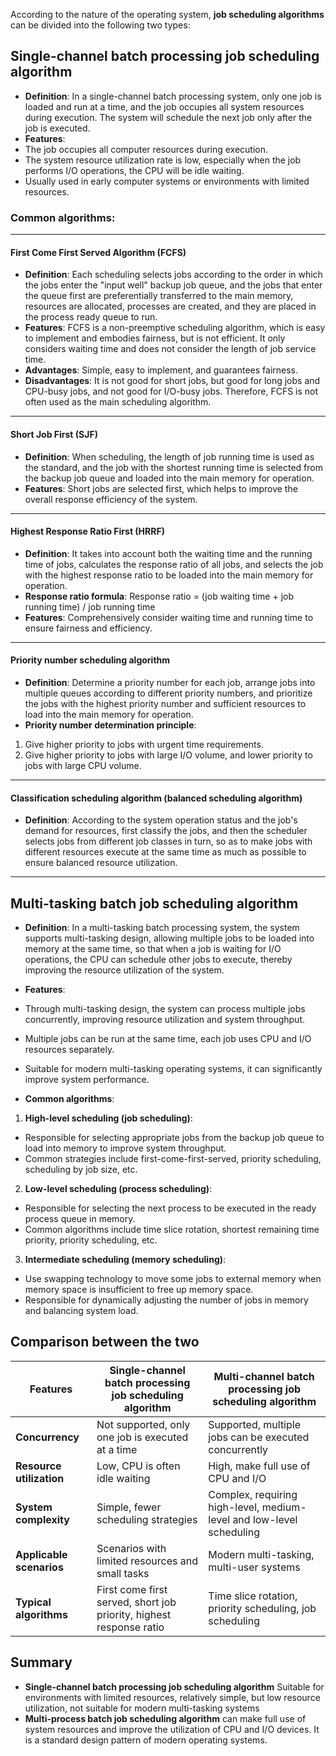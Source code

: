 According to the nature of the operating system, **job scheduling algorithms** can be divided into the following two types:

## Single-channel batch processing job scheduling algorithm
- **Definition**: In a single-channel batch processing system, only one job is loaded and run at a time, and the job occupies all system resources during execution. The system will schedule the next job only after the job is executed.
- **Features**:
- The job occupies all computer resources during execution.
- The system resource utilization rate is low, especially when the job performs I/O operations, the CPU will be idle waiting.
- Usually used in early computer systems or environments with limited resources.

### **Common algorithms**:

---
#### First Come First Served Algorithm (FCFS)

- **Definition**: Each scheduling selects jobs according to the order in which the jobs enter the "input well" backup job queue, and the jobs that enter the queue first are preferentially transferred to the main memory, resources are allocated, processes are created, and they are placed in the process ready queue to run.
- **Features**: FCFS is a non-preemptive scheduling algorithm, which is easy to implement and embodies fairness, but is not efficient. It only considers waiting time and does not consider the length of job service time.
- **Advantages**: Simple, easy to implement, and guarantees fairness.
- **Disadvantages**: It is not good for short jobs, but good for long jobs and CPU-busy jobs, and not good for I/O-busy jobs. Therefore, FCFS is not often used as the main scheduling algorithm.
---
#### Short Job First (SJF)

- **Definition**: When scheduling, the length of job running time is used as the standard, and the job with the shortest running time is selected from the backup job queue and loaded into the main memory for operation.
- **Features**: Short jobs are selected first, which helps to improve the overall response efficiency of the system.
---
#### Highest Response Ratio First (HRRF)

- **Definition**: It takes into account both the waiting time and the running time of jobs, calculates the response ratio of all jobs, and selects the job with the highest response ratio to be loaded into the main memory for operation.
- **Response ratio formula**: Response ratio = (job waiting time + job running time) / job running time
- **Features**: Comprehensively consider waiting time and running time to ensure fairness and efficiency.
---
#### Priority number scheduling algorithm

- **Definition**: Determine a priority number for each job, arrange jobs into multiple queues according to different priority numbers, and prioritize the jobs with the highest priority number and sufficient resources to load into the main memory for operation.
- **Priority number determination principle**:
1. Give higher priority to jobs with urgent time requirements.
2. Give higher priority to jobs with large I/O volume, and lower priority to jobs with large CPU volume.
---
#### Classification scheduling algorithm (balanced scheduling algorithm)

- **Definition**: According to the system operation status and the job's demand for resources, first classify the jobs, and then the scheduler selects jobs from different job classes in turn, so as to make jobs with different resources execute at the same time as much as possible to ensure balanced resource utilization.

---
## Multi-tasking batch job scheduling algorithm
- **Definition**: In a multi-tasking batch processing system, the system supports multi-tasking design, allowing multiple jobs to be loaded into memory at the same time, so that when a job is waiting for I/O operations, the CPU can schedule other jobs to execute, thereby improving the resource utilization of the system.
- **Features**:
- Through multi-tasking design, the system can process multiple jobs concurrently, improving resource utilization and system throughput.
- Multiple jobs can be run at the same time, each job uses CPU and I/O resources separately.
- Suitable for modern multi-tasking operating systems, it can significantly improve system performance.

- **Common algorithms**:
1. **High-level scheduling (job scheduling)**:
- Responsible for selecting appropriate jobs from the backup job queue to load into memory to improve system throughput.
- Common strategies include first-come-first-served, priority scheduling, scheduling by job size, etc.
2. **Low-level scheduling (process scheduling)**:
- Responsible for selecting the next process to be executed in the ready process queue in memory.
- Common algorithms include time slice rotation, shortest remaining time priority, priority scheduling, etc.
3. **Intermediate scheduling (memory scheduling)**:
- Use swapping technology to move some jobs to external memory when memory space is insufficient to free up memory space.
- Responsible for dynamically adjusting the number of jobs in memory and balancing system load.

## **Comparison between the two**
| Features | Single-channel batch processing job scheduling algorithm | Multi-channel batch processing job scheduling algorithm |
|-----------------------------|------------------------------|-----------------------------|
| **Concurrency** | Not supported, only one job is executed at a time | Supported, multiple jobs can be executed concurrently |
| **Resource utilization** | Low, CPU is often idle waiting | High, make full use of CPU and I/O |
| **System complexity** | Simple, fewer scheduling strategies | Complex, requiring high-level, medium-level and low-level scheduling |
| **Applicable scenarios** | Scenarios with limited resources and small tasks | Modern multi-tasking, multi-user systems |
| **Typical algorithms** | First come first served, short job priority, highest response ratio | Time slice rotation, priority scheduling, job scheduling |

## **Summary**
- **Single-channel batch processing job scheduling algorithm** Suitable for environments with limited resources, relatively simple, but low resource utilization, not suitable for modern multi-tasking systems
- **Multi-process batch job scheduling algorithm** can make full use of system resources and improve the utilization of CPU and I/O devices. It is a standard design pattern of modern operating systems.